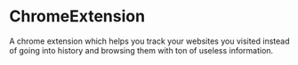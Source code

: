 # ChromeExtension
A chrome extension which helps you track your websites you visited instead of going into history and browsing them with ton of useless information.
